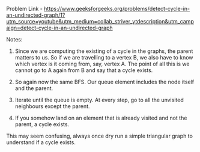 Problem Link - https://www.geeksforgeeks.org/problems/detect-cycle-in-an-undirected-graph/1?utm_source=youtube&utm_medium=collab_striver_ytdescription&utm_campaign=detect-cycle-in-an-undirected-graph

Notes:
1. Since we are computing the existing of a cycle in the graphs, the parent matters to us. So if we are travelling to a vertex B, we also have to know which vertex is it coming from, say, vertex A. The point of all this is we cannot go to A again from B and say that a cycle exists.

2. So again now the same BFS. Our queue element includes the node itself and the parent. 

3. Iterate until the queue is empty. At every step, go to all the unvisited neighbours except the parent.

4. If you somehow land on an element that is already visited and not the parent, a cycle exists.

This may seem confusing, always once dry run a simple triangular graph to understand if a cycle exists.
